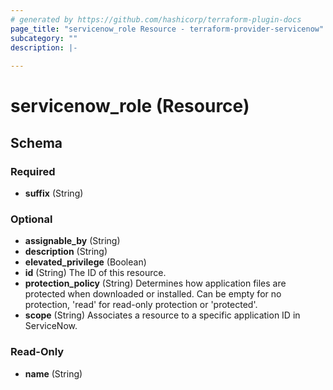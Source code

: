 ```yaml
---
# generated by https://github.com/hashicorp/terraform-plugin-docs
page_title: "servicenow_role Resource - terraform-provider-servicenow"
subcategory: ""
description: |-
  
---
```


# servicenow_role (Resource)





<!-- schema generated by tfplugindocs -->
## Schema

### Required

- **suffix** (String)

### Optional

- **assignable_by** (String)
- **description** (String)
- **elevated_privilege** (Boolean)
- **id** (String) The ID of this resource.
- **protection_policy** (String) Determines how application files are protected when downloaded or installed. Can be empty for no protection, 'read' for read-only protection or 'protected'.
- **scope** (String) Associates a resource to a specific application ID in ServiceNow.

### Read-Only

- **name** (String)


